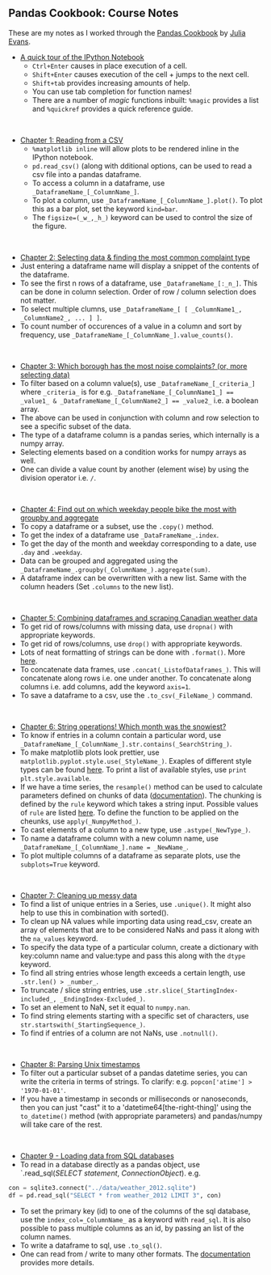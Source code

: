 ## Pandas Cookbook: Course Notes

These are my notes as I worked through the [Pandas Cookbook](https://github.com/jvns/pandas-cookbook) by [Julia Evans](http://jvns.ca/).

* [A quick tour of the IPython Notebook](http://nbviewer.ipython.org/github/jvns/pandas-cookbook/blob/master/cookbook/A%20quick%20tour%20of%20IPython%20Notebook.ipynb)
  * `Ctrl+Enter` causes in place execution of a cell.
  * `Shift+Enter` causes execution of the cell + jumps to the next cell.
  * `Shift+tab` provides increasing amounts of help.
  * You can use tab completion for function names!
  * There are a number of _magic_ functions inbuilt: `%magic` provides a list and `%quickref` provides a quick reference guide.

<br>

* [Chapter 1: Reading from a CSV](http://nbviewer.ipython.org/github/jvns/pandas-cookbook/blob/master/cookbook/Chapter%201%20-%20Reading%20from%20a%20CSV.ipynb)
  * `%matplotlib inline` will allow plots to be rendered inline in the IPython notebook.
  * `pd.read_csv()` (along with dditional options, can be used to read a csv file into a pandas dataframe.
  * To access a column in a dataframe, use `_DataframeName_[_ColumnName_]`.
  * To plot a column, use `_DataframeName_[_ColumnName_].plot()`. To plot this as a bar plot, set the keyword `kind=bar`.
  * The `figsize=(_w_,_h_)` keyword can be used to control the size of the figure.

<br>

* [Chapter 2: Selecting data & finding the most common complaint type](http://nbviewer.ipython.org/github/jvns/pandas-cookbook/blob/master/cookbook/Chapter%202%20-%20Selecting%20data%20&%20finding%20the%20most%20common%20complaint%20type.ipynb)
 * Just entering a dataframe name will display a snippet of the contents of the dataframe.
 * To see the first n rows of a dataframe, use `_DataframeName_[:_n_]`. 
 This can be done in column selection. Order of row / column selection does not matter.
 * To select multiple clumns, use `_DataframeName_[ [ _ColumnName1_, _ColumnName2_, ... ] ]`.
 * To count number of occurences of a value in a column and sort by frequency, use `_DataframeName_[_ColumnName_].value_counts()`.

<br>

* [Chapter 3: Which borough has the most noise complaints? (or, more selecting data)](http://nbviewer.ipython.org/github/jvns/pandas-cookbook/blob/master/cookbook/Chapter%203%20-%20Which%20borough%20has%20the%20most%20noise%20complaints%20%28or%2C%20more%20selecting%20data%29.ipynb)
 * To filter based on a column value(s), use `_DataframeName_[_criteria_]` 
 where `_criteria_` is for e.g. `_DataframeName_[_ColumnName1_] == _value1_ & _DataframeName_[_ColumnName2_] == _value2_` 
 i.e. a boolean array.
 * The above can be used in conjunction with column and row selection to see a specific subset of the data.
 * The type of a dataframe column is a pandas series, which internally is a numpy array.
 * Selecting elements based on a condition works for numpy arrays as well.
 * One can divide a value count by another (element wise) by using the division operator i.e. `/`.

<br>

* [Chapter 4: Find out on which weekday people bike the most with groupby and aggregate](http://nbviewer.ipython.org/github/jvns/pandas-cookbook/blob/master/cookbook/Chapter%204%20-%20Find%20out%20on%20which%20weekday%20people%20bike%20the%20most%20with%20groupby%20and%20aggregate.ipynb)
 * To copy a dataframe or a subset, use the `.copy()` method.
 * To get the index of a dataframe use `_DataFrameName_.index`.
 * To get the day of the month and weekday corresponding to a date, use `.day` and `.weekday`.
 * Data can be grouped and aggregated using the `_DataframeName_.groupby(_ColumnName_).aggregate(sum)`.
 * A dataframe index can be overwritten with a new list. Same with the column headers (Set `.columns` to the new list).

<br>

* [Chapter 5: Combining dataframes and scraping Canadian weather data](http://nbviewer.ipython.org/github/jvns/pandas-cookbook/blob/master/cookbook/Chapter%205%20-%20Combining%20dataframes%20and%20scraping%20Canadian%20weather%20data.ipynb)
 * To get rid of rows/columns with missing data, use `dropna()` with appropriate keywords.
 * To get rid of rows/columns, use `drop()` with appropriate keywords.
 * Lots of neat formatting of strings can be done with `.format()`. More [here](https://pyformat.info/).
 * To concatenate data frames, use `.concat(_ListofDataframes_)`. This will concatenate along rows i.e. one under another.
 To concatenate along columns i.e. add columns, add the keyword `axis=1`.
 * To save a dataframe to a csv, use the `.to_csv(_FileName_)` command.

<br>

* [Chapter 6: String operations! Which month was the snowiest?](http://nbviewer.ipython.org/github/jvns/pandas-cookbook/blob/master/cookbook/Chapter%206%20-%20String%20Operations-%20Which%20month%20was%20the%20snowiest.ipynb)
 * To know if entries in a column contain a particular word, use `_DataframeName_[_ColumnName_].str.contains(_SearchString_)`.
 * To make matplotlib plots look prettier, use `matplotlib.pyplot.style.use(_StyleName_)`. Exaples of different style types can be found [here](https://tonysyu.github.io/raw_content/matplotlib-style-gallery/gallery.html).
 To print a list of available styles, use `print plt.style.available`.
 * If we have a time series, the `resample()` method can be used to calculate parameters defined on chunks of data
 ([documentation](http://pandas.pydata.org/pandas-docs/stable/generated/pandas.DataFrame.resample.html)).
 The chunking is defined by the `rule` keyword which takes a string input. Possible values of `rule` are listed [here](http://pandas.pydata.org/pandas-docs/stable/timeseries.html#offset-aliases).
 To define the function to be applied on the cheunks, use `apply(_NumpyMethod_)`.
 * To cast elements of a column to a new type, use `.astype(_NewType_)`.
 * To name a dataframe column with a new column name, use `_DataframeName_[_ColumnName_].name = _NewName_`.
 * To plot multiple columns of a dataframe as separate plots, use the `subplots=True` keyword.

<br>

* [Chapter 7: Cleaning up messy data](http://nbviewer.ipython.org/github/jvns/pandas-cookbook/blob/master/cookbook/Chapter%207%20-%20Cleaning%20up%20messy%20data.ipynb)
 * To find a list of unique entries in a Series, use `.unique()`. It might also help to use this in combination with sorted().
 * To clean up NA values while importing data using read_csv,
 create an array of elements that are to be considered NaNs and pass it along with the `na_values` keyword.
 * To specify the data type of a particular column, create a dictionary with key:column name and value:type
 and pass this along with the `dtype` keyword.
 * To find all string entries whose length exceeds a certain length, use `.str.len() > _number_`.
 * To truncate / slice string entries, use `.str.slice(_StartingIndex-included_, _EndingIndex-Excluded_)`.
 * To set an element to NaN, set it equal to `numpy.nan`.
 * To find string elements starting with a specific set of characters, use `str.startswith(_StartingSequence_)`.
 * To find if entries of a column are not NaNs, use `.notnull()`.

<br>

* [Chapter 8: Parsing Unix timestamps](http://nbviewer.ipython.org/github/jvns/pandas-cookbook/blob/master/cookbook/Chapter%208%20-%20How%20to%20deal%20with%20timestamps.ipynb)
 * To filter out a particular subset of a pandas datetime series, you can write the criteria in terms of strings.
 To clarify: e.g. `popcon['atime'] > '1970-01-01'`.
 * If you have a timestamp in seconds or milliseconds or nanoseconds, then you can just "cast" it to a 'datetime64[the-right-thing]'
 using the `to_datetime()` method (with appropriate parameters) and pandas/numpy will take care of the rest.

<br>

* [Chapter 9 - Loading data from SQL databases](http://nbviewer.ipython.org/github/jvns/pandas-cookbook/blob/master/cookbook/Chapter%209%20-%20Loading%20data%20from%20SQL%20databases.ipynb)
 * To read in a database directly as a pandas object, use `.read_sql(_SELECT statement_, _ConnectionObject_).
 e.g.
 ```python
 con = sqlite3.connect("../data/weather_2012.sqlite")
 df = pd.read_sql("SELECT * from weather_2012 LIMIT 3", con)
 ```
 * To set the primary key (id) to one of the columns of the sql database, 
 use the `index_col=_ColumnName_` as a keyword with `read_sql`.
 It is also possible to pass multiple columns as an id, by passing an list of the column names.
 * To write a dataframe to sql, use `.to_sql()`.
 * One can read from / write to many other formats. The [documentation](http://pandas.pydata.org/pandas-docs/stable/io.html) provides more details.
 
<br>

